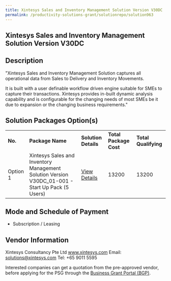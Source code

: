 ```yaml
---
title: Xintesys Sales and Inventory Management Solution Version V30DC
permalink: /productivity-solutions-grant/solutionrepo/solution963
---
```


## Xintesys Sales and Inventory Management Solution Version V30DC

## Description

"Xintesys Sales and Inventory Management Solution captures all operational data from Sales to Delivery and Inventory Movements. 

It is built with a user definable workflow driven engine suitable for SMEs to capture their transactions. Xintesys provides in-built dynamic analysis capability and is configurable for the changing needs of most SMEs be it due to expansion or the changing business requirements."


## Solution Packages Option(s)

<table>
<tr>
<td><b>No.</b></td>
<td><b>Package Name</b></td>
<td><b>Solution Details</b></td>
<td><b>Total Package Cost</b></td>
<td><b>Total Qualifying</b></td>
</tr>
<tr>
<td>Option 1</td>
<td>Xintesys Sales and Inventory Management Solution Version V30DC_01-001 - Start Up Pack (5 Users)</td>
<td><a href='https://www.gobusiness.gov.sg/images/psg/Xintesys_Consultanc_20200109_Annex_3_20200625143843_Part_1.pdf'>View Details</a></td>
<td>13200</td>
<td>13200</td>
</tr>
</table>

## Mode and Schedule of Payment

 - Subscription / Leasing

## Vendor Information

 Xintesys Consultancy Pte Ltd
www.xintesys.com
Email: solutions@xintesys.com
Tel: +65 9011 5595

Interested companies can get a quotation from the pre-approved vendor, before applying for the PSG through the <a href='https://www.businessgrants.gov.sg/'>Business Grant Portal (BGP)</a>.
<script src="/jquery/resize-tables.js"></script>
